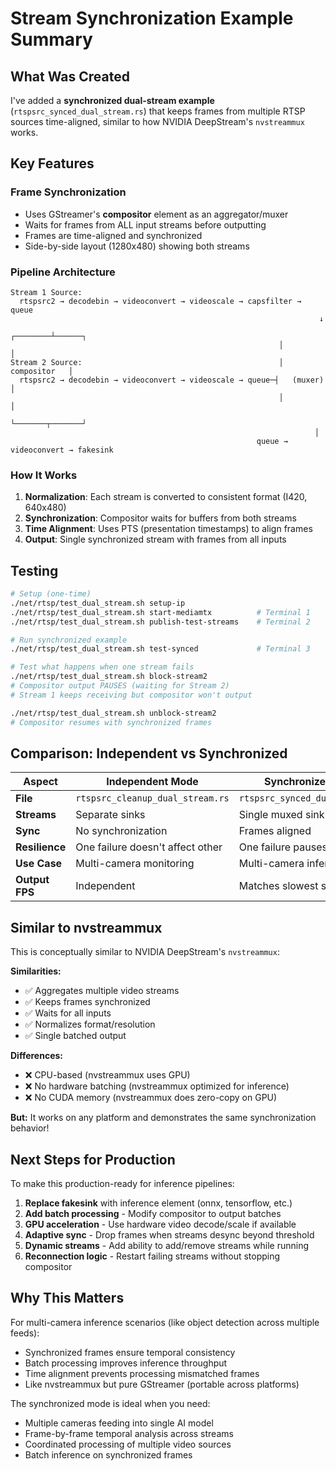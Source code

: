 # Stream Synchronization Example Summary

## What Was Created

I've added a **synchronized dual-stream example** (`rtspsrc_synced_dual_stream.rs`) that keeps frames from multiple RTSP sources time-aligned, similar to how NVIDIA DeepStream's `nvstreammux` works.

## Key Features

### Frame Synchronization
- Uses GStreamer's **compositor** element as an aggregator/muxer
- Waits for frames from ALL input streams before outputting
- Frames are time-aligned and synchronized
- Side-by-side layout (1280x480) showing both streams

### Pipeline Architecture

```
Stream 1 Source:
  rtspsrc2 → decodebin → videoconvert → videoscale → capsfilter → queue
                                                                     ↓
                                                            ┌────────┴──────┐
                                                            │               │
Stream 2 Source:                                            │  compositor   │
  rtspsrc2 → decodebin → videoconvert → videoscale → queue─┤   (muxer)     │
                                                            │               │
                                                            └───────┬───────┘
                                                                    │
                                                       queue → videoconvert → fakesink
```

### How It Works

1. **Normalization**: Each stream is converted to consistent format (I420, 640x480)
2. **Synchronization**: Compositor waits for buffers from both streams
3. **Time Alignment**: Uses PTS (presentation timestamps) to align frames
4. **Output**: Single synchronized stream with frames from all inputs

## Testing

```bash
# Setup (one-time)
./net/rtsp/test_dual_stream.sh setup-ip
./net/rtsp/test_dual_stream.sh start-mediamtx          # Terminal 1
./net/rtsp/test_dual_stream.sh publish-test-streams    # Terminal 2

# Run synchronized example
./net/rtsp/test_dual_stream.sh test-synced             # Terminal 3

# Test what happens when one stream fails
./net/rtsp/test_dual_stream.sh block-stream2
# Compositor output PAUSES (waiting for Stream 2)
# Stream 1 keeps receiving but compositor won't output

./net/rtsp/test_dual_stream.sh unblock-stream2
# Compositor resumes with synchronized frames
```

## Comparison: Independent vs Synchronized

| Aspect | Independent Mode | Synchronized Mode |
|--------|------------------|-------------------|
| **File** | `rtspsrc_cleanup_dual_stream.rs` | `rtspsrc_synced_dual_stream.rs` |
| **Streams** | Separate sinks | Single muxed sink |
| **Sync** | No synchronization | Frames aligned |
| **Resilience** | One failure doesn't affect other | One failure pauses output |
| **Use Case** | Multi-camera monitoring | Multi-camera inference |
| **Output FPS** | Independent | Matches slowest stream |

## Similar to nvstreammux

This is conceptually similar to NVIDIA DeepStream's `nvstreammux`:

**Similarities:**
- ✅ Aggregates multiple video streams
- ✅ Keeps frames synchronized
- ✅ Waits for all inputs
- ✅ Normalizes format/resolution
- ✅ Single batched output

**Differences:**
- ❌ CPU-based (nvstreammux uses GPU)
- ❌ No hardware batching (nvstreammux optimized for inference)
- ❌ No CUDA memory (nvstreammux does zero-copy on GPU)

**But:** It works on any platform and demonstrates the same synchronization behavior!

## Next Steps for Production

To make this production-ready for inference pipelines:

1. **Replace fakesink** with inference element (onnx, tensorflow, etc.)
2. **Add batch processing** - Modify compositor to output batches
3. **GPU acceleration** - Use hardware video decode/scale if available
4. **Adaptive sync** - Drop frames when streams desync beyond threshold
5. **Dynamic streams** - Add ability to add/remove streams while running
6. **Reconnection logic** - Restart failing streams without stopping compositor

## Why This Matters

For multi-camera inference scenarios (like object detection across multiple feeds):
- Synchronized frames ensure temporal consistency
- Batch processing improves inference throughput
- Time alignment prevents processing mismatched frames
- Like nvstreammux but pure GStreamer (portable across platforms)

The synchronized mode is ideal when you need:
- Multiple cameras feeding into single AI model
- Frame-by-frame temporal analysis across streams
- Coordinated processing of multiple video sources
- Batch inference on synchronized frames
